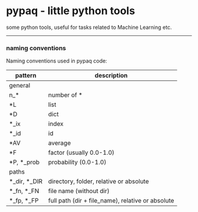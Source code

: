
# pypaq - little python tools
some python tools, useful for tasks related to Machine Learning etc.

-----------------

### naming conventions

Naming conventions used in pypaq code:

| pattern      | description |
|--------------| ---         
| general      
| n_*          | number of * 
| *L           | list      
| *D           | dict
| *_ix         | index
| *_id         | id
| *AV          | average
| *F           | factor (usually 0.0-1.0) 
| *P, *_prob   | probability (0.0-1.0)
| paths        
| *_dir, *_DIR | directory, folder, relative or absolute
| *_fn, *_FN   | file name (without dir)
| *_fp, *_FP   | full path (dir + file_name), relative or absolute
